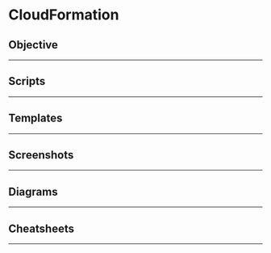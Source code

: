 # CloudFormation

## Objective

---

## Scripts

---

## Templates

---

## Screenshots

---

## Diagrams

---

## Cheatsheets

---
